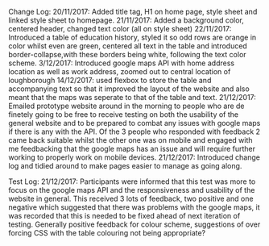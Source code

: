 Change Log:
20/11/2017: Added title tag, H1 on home page, style sheet and linked style sheet to homepage.
21/11/2017: Added a background color, centered header, changed text color (all on style sheet)
22/11/2017: Introduced a table of education history, styled it so odd rows are orange in color whilst even are green, centered all text in the table and introduced border-collapse,with these borders being white, following the text color scheme.
3/12/2017: Introduced google maps API with home address location as well as work address, zoomed out to central location of loughborough
14/12/2017: used flexbox to store the table and accompanying text so that it improved the layout of the website and also meant that the maps was seperate to that of the table and text.
21/12/2017: Emailed prototype website around in the morning to people who are de  finetely going to be free to receive testing on both the usability of the general website and to be prepared to combat any issues with google maps if there is any with the API. Of the 3 people who responded with feedback 2 came back suitable whilst the other one was on mobile and engaged with me feedbacking that the google maps has an issue and will require further working to properly work on mobile devices.
21/12/2017: Introduced change log and tidied around to make pages easier to manage as going along.



Test Log:
21/12/2017: Participants were informed that this test was more to focus on the google maps API and the responsiveness and usability of the website in general. This received 3 lots of feedback, two positive and one negative which suggested that there was problems with the google maps, it was recorded that this is needed to be fixed ahead of next iteration of testing. Generally positive feedback for colour scheme, suggestions of over forcing CSS with the table colouring not being appropriate?
